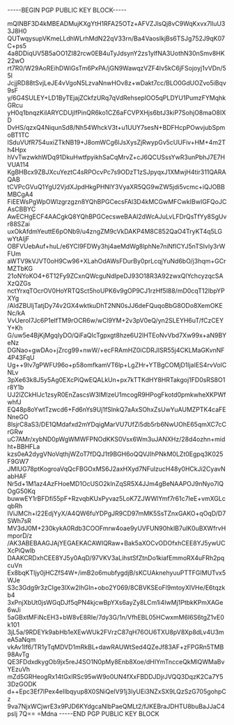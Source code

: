 -----BEGIN PGP PUBLIC KEY BLOCK-----

mQINBF3D4kMBEADMujKXgYtH1RFA25OTz+AFVZJlsQj8vC9WqKxvx7lluU33J8H0
QUTwqysupVKmeLLdhWLrhMdN22qV33rn/Ba4VaosIkjBs6TSJg752J9qK07C+ps5
4a8DDiqUV5B5aOO1ZI82rcw0EB4uTyJdsynY2zs1ylfNA3UothN30nSmv8HK22wO
rt7R0/W29AoREihDWiGsTm6PxPA/jGN9WawqzVZF4Iv5kC6jFSojoyj1vVDn/55l
JcjjRD88tSvjLeJE4vVgoN5LzvaNnwHOv8z+wDakt7cc/BLO0GdUOZvo5iBqv9sF
y/6G4SULEY+LD1ByTEjajZCkfzURq7qVdRehseplOO5qPLDYU1PumzFYMqhkGRcu
yH0q1bnqzKilARYCDUjlfPinQR6ko1CZ6aFCVPXHjs6btJ3kiP7SohjO8maO8IXD
DvHS/qzxQ4NiqunSd8/Nh54WhckV3t+u1UUY7sesN+BDFHcpPOwvjubSpmoBT1TC
lSduVUfR754uxiZTkNB19+J8omWCg6lJsXysZjRwypGv5cUUFiv+HM+4m2Th4Hpx
hVvTwzwkhWDq91DkuHwtfpyikhSaCqMrvZ+cJ6QCUSssYwR3unPbhJ7E7HVUA114
KgBHBcx9ZBJXcuYeztC4sRPOcvPc7s9ODzT1zSJpyqxJ1XMwjH4tir311QARAQAB
tCVPcGVuQ1YgU2VjdXJpdHkgPHNlY3VyaXR5QG9wZW5jdi5vcmc+iQJOBBMBCgA4
FiEEWsPgWpOWlzgrzgzn8YQhBPGCecsFAl3D4kMCGwMFCwkIBwIGFQoJCAsCBBYC
AwECHgECF4AACgkQ8YQhBPGCecsweBAAl2dWcAJuLvLFDrQsTfYy8SgUvr88SZai
uxOkAfdmYeuttE6pONb9/u4zngZM9cVkDAKP4M8C852QaO4TryKT4q5LGwYtAIjF
OBFVUebAuf+huL/e6YCI9FDWy3hj4aeMdWg8lphNe7niNfICYJ5nTSIvly3rWFUm
aWTV9kVJVT0oH9Cw96+XLahOdAWsFDurBy0prLcqjYuNd6bO/j3hqm+GCrMZTbKG
21oNYoKO4+6T12Fy9ZCxnQWcguNdIpeDJ93O18R3A92zwxQlYchcyzqcSAXzQZGs
nctYrxqTOcrOV0HoYRTQSct5hoUPK6v9gOP9CJ1rzHf5l88/mD0cqT12IbpYPXYg
/AldZBUljTatjDy74v2GX4wktkuDhT2NN0sJJ6deFQuqoBbG8ODo8XemOKENc/kA
VvUeroI7Jc6P1eIfTM9rOCR6w/wCl9YM+2v3pV0eQ/yn2SLEYH6uT/fCzCEYY+Kh
G/uw5e4BjKjMgqIyDO/QiFaQIcTgpxgt8hze6U2lHTEoNvVbd7Xw99x+aN9BYeNz
DGNao+gwDAo+jZrcg99+nwW/+ecFRAmHZ0iCDRJISR55j4CKLMaGKvnNF4P43FqU
Ug++9lv7gPWFU96o+p58omfkamVT6lp+LgZHr+YTBgCOMjD1ljaIES4rvVolCNLv
3pXe63k8J5y5Ag0EXcPiQwEQALkUn+px7kTTKdHY8HRTakgoj1FD0sRS8O1r8Y1b
UJ2lZCkHlJc1zsyR0EnZascsW3IMlzeU1mcogR9HPogFkotd0pmkwheXKPWfwhfJ
EQ48p8oYwtTzwcd6+Fd6nYs9Uj1fSlnkQ7aAxSOhxZsUwYuAUMZPTK4caFENneGO
8lsjrC8aS3/DE1QMdafxd2mYDqigMarVU7UfZi5db5rb6NwUOhE65qmXC7cCrGRw
uC7AMr/xybND0pWgWMWFPNOdKKS0Vsx6Wm3uJANXHz/28d4ozhn+midht+BBHFLa
kzs0eA2dygVNoVqthjWZoT7fDQJ1t9BGH6oQQVJIhPNkM0LZt0Egpq3K025F9GW7
JMlUG78ptKogroaVqQcFBGOxMS6J2axHXyd7NFulzucH48y0HCkJi2CyavNabHAF
Nr5d+1M1az4AzFHoeMD1OcUSO2klnZqSR5X4JJm4gBeNAAPOJ9nNyo7lQOgG50Kq
buwwEY1rBFDfi55pF+RzvqbKUxPyvaz5LoK7ZJWWlYmf7r61c7IeE+vmXGLcqbRh
IViJMCh+l22EdjYyX/A4QW6fuYDPgJR9CD97mMK5SsTZnxGAKO+qOqD/D7SWh7sR
MV3dJ0M+230kykA0Rdb3COOFmrw4oae9yUVFUN90hklB7ulK0uBXWfrvHmporD/z
/AK3ABEBAAGJAjYEGAEKACAWIQRaw+Bak5aXOCvODOfxhCEE8YJ5ywUCXcPiQwIb
DAAKCRDxhCEE8YJ5y0AqD/97VKV3aLihstSfZtnDo1kiafEmmoRX4uFRh2pqcuVn
Ex8bqKTljy0jHCZfS4W+/imB2o6mubfygdjB/sKCUAknehyuuPTTFGIMUTvx5WJe
S3c3Gdg9r3zCIge3lXw2lhGIn+obo2Y069/8CBVKSEoFl9mtoyXIVHe/E6tqzkb4
3xPnjXbUt0jsWGqDJf5qPN4kjcwBpYXs6ayZy8LCm1i4IwMj1PtbkKPmXAGe6wJi
5aGBxtMFiNcEH3+bW8vE8RIe/7dy3G/1n/VfhEBL05HCwxmM6I6S6tgZ1vE0k101
3jL5a/9RDEYk9abHb1eXEwWUk2FVrzC87qH76OU6TXU8pV8Xp8dLv4U3meA5aNqm
vkAv1If6/TR1yTqMDVD1mRkBL+dawRAUWtSed4QZeJf83AF+zFPGRn5TMB98AvTg
QE3FDdxdkygOb9jx5reJ4SO1N0pMy8Enb8Xoe/dHIYmTncceQkMlQWMaBvYEzuVh
mZd5GRHeogRx14tGxlRSc95wW9o0UN4fXxFBDDJDjrJVQQ3DqzK2Ca7Y53DzGODK
d++Epc3Ef7lPex4eIIbqyup8X0SNiQelV91j3IyUEi3NZxSX9LQzSzG705gohpCz
9va7NjxWCjwrE3x9PJD6KYdgcaNlbPaeQMLt2/fJKEBraJDHTU8buBaJJaC4psIj
7Q==
=Mdna
-----END PGP PUBLIC KEY BLOCK
